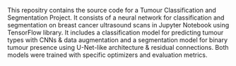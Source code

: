 This repositry contains the source code for a Tumour Classification and Segmentation Project.
It consists of a neural network for classification and segmentation on breast cancer ultrasound scans in Jupyter Notebook using TensorFlow library.
It includes a classification model for predicting tumour types with CNNs & data augmentation and a segmentation model for binary tumour presence using U-Net-like architecture & residual connections.
Both models were trained with specific optimizers and evaluation metrics.
